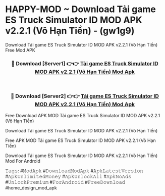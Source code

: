 # HAPPY-MOD ~ Download Tải game ES Truck Simulator ID MOD APK v2.2.1 (Vô Hạn Tiền) - (gw1g9)
Download Tải game ES Truck Simulator ID MOD APK v2.2.1 (Vô Hạn Tiền) Free Mod APK

<div align="center">
<h3>🔴 Download [Server1] 👉👉 <a href="https://apk-comot.site?title=Tải_game_ES_Truck_Simulator_ID_MOD_APK_v2.2.1_(Vô_Hạn_Tiền)">Tải game ES Truck Simulator ID MOD APK v2.2.1 (Vô Hạn Tiền) Mod Apk</a></h3><br>

<h3>🔴 Download [Server2] 👉👉 <a href="https://apk-comot.site?title=Tải_game_ES_Truck_Simulator_ID_MOD_APK_v2.2.1_(Vô_Hạn_Tiền)">Tải game ES Truck Simulator ID MOD APK v2.2.1 (Vô Hạn Tiền) Mod Apk</a></h3>
</div>


Free Download APK MOD Tải game ES Truck Simulator ID MOD APK v2.2.1 (Vô Hạn Tiền)

Download Tải game ES Truck Simulator ID MOD APK v2.2.1 (Vô Hạn Tiền) 

Free APK MOD Tải game ES Truck Simulator ID MOD APK v2.2.1 (Vô Hạn Tiền) 

Download Tải game ES Truck Simulator ID MOD APK v2.2.1 (Vô Hạn Tiền) Mod For Android

𝚃𝚊𝚐𝚜: #𝙼𝚘𝚍𝙰𝚙𝚔 #𝙳𝚘𝚠𝚗𝚕𝚘𝚊𝚍𝙼𝚘𝚍𝙰𝚙𝚔 #𝙰𝚙𝚔𝙻𝚊𝚝𝚎𝚜𝚝𝚅𝚎𝚛𝚜𝚒𝚘𝚗 #𝙰𝚙𝚔𝚄𝚗𝚕𝚒𝚖𝚒𝚝𝚎𝚍𝙼𝚘𝚗𝚎𝚢 #𝙰𝚙𝚔𝚄𝚗𝚕𝚘𝚌𝚔𝙰𝚕𝚕 #𝙰𝚙𝚔𝙽𝚘𝙰𝚍𝚜 #𝚄𝚗𝚕𝚘𝚌𝚔𝙿𝚛𝚎𝚖𝚒𝚞𝚖 #𝙵𝚘𝚛𝙰𝚗𝚍𝚛𝚘𝚒𝚍 #𝙵𝚛𝚎𝚎𝙳𝚘𝚠𝚗𝚕𝚘𝚊𝚍 #home_design_mod_apk